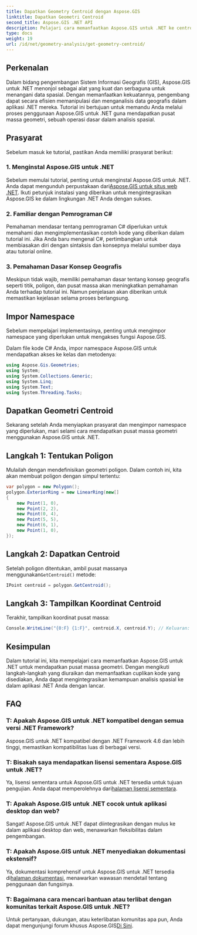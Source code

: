 ```yaml
---
title: Dapatkan Geometry Centroid dengan Aspose.GIS
linktitle: Dapatkan Geometri Centroid
second_title: Aspose.GIS .NET API
description: Pelajari cara memanfaatkan Aspose.GIS untuk .NET ke centroid geometri melalui panduan komprehensif ini. Integrasikan analisis spasial dengan lancar ke dalam aplikasi .NET Anda.
type: docs
weight: 19
url: /id/net/geometry-analysis/get-geometry-centroid/
---
```

## Perkenalan
Dalam bidang pengembangan Sistem Informasi Geografis (GIS), Aspose.GIS untuk .NET menonjol sebagai alat yang kuat dan serbaguna untuk menangani data spasial. Dengan memanfaatkan kekuatannya, pengembang dapat secara efisien memanipulasi dan menganalisis data geografis dalam aplikasi .NET mereka. Tutorial ini bertujuan untuk memandu Anda melalui proses penggunaan Aspose.GIS untuk .NET guna mendapatkan pusat massa geometri, sebuah operasi dasar dalam analisis spasial.
## Prasyarat
Sebelum masuk ke tutorial, pastikan Anda memiliki prasyarat berikut:
### 1. Menginstal Aspose.GIS untuk .NET
 Sebelum memulai tutorial, penting untuk menginstal Aspose.GIS untuk .NET. Anda dapat mengunduh perpustakaan dari[Aspose.GIS untuk situs web .NET](https://releases.aspose.com/gis/net/). Ikuti petunjuk instalasi yang diberikan untuk mengintegrasikan Aspose.GIS ke dalam lingkungan .NET Anda dengan sukses.
### 2. Familiar dengan Pemrograman C#
Pemahaman mendasar tentang pemrograman C# diperlukan untuk memahami dan mengimplementasikan contoh kode yang diberikan dalam tutorial ini. Jika Anda baru mengenal C#, pertimbangkan untuk membiasakan diri dengan sintaksis dan konsepnya melalui sumber daya atau tutorial online.
### 3. Pemahaman Dasar Konsep Geografis
Meskipun tidak wajib, memiliki pemahaman dasar tentang konsep geografis seperti titik, poligon, dan pusat massa akan meningkatkan pemahaman Anda terhadap tutorial ini. Namun penjelasan akan diberikan untuk memastikan kejelasan selama proses berlangsung.

## Impor Namespace
Sebelum mempelajari implementasinya, penting untuk mengimpor namespace yang diperlukan untuk mengakses fungsi Aspose.GIS.

Dalam file kode C# Anda, impor namespace Aspose.GIS untuk mendapatkan akses ke kelas dan metodenya:
```csharp
using Aspose.Gis.Geometries;
using System;
using System.Collections.Generic;
using System.Linq;
using System.Text;
using System.Threading.Tasks;
```
## Dapatkan Geometri Centroid
Sekarang setelah Anda menyiapkan prasyarat dan mengimpor namespace yang diperlukan, mari selami cara mendapatkan pusat massa geometri menggunakan Aspose.GIS untuk .NET.
## Langkah 1: Tentukan Poligon
Mulailah dengan mendefinisikan geometri poligon. Dalam contoh ini, kita akan membuat poligon dengan simpul tertentu:
```csharp
var polygon = new Polygon();
polygon.ExteriorRing = new LinearRing(new[]
{
    new Point(1, 0),
    new Point(2, 2),
    new Point(0, 4),
    new Point(5, 5),
    new Point(6, 1),
    new Point(1, 0),
});
```
## Langkah 2: Dapatkan Centroid
 Setelah poligon ditentukan, ambil pusat massanya menggunakan`GetCentroid()` metode:
```csharp
IPoint centroid = polygon.GetCentroid();
```
## Langkah 3: Tampilkan Koordinat Centroid
Terakhir, tampilkan koordinat pusat massa:
```csharp
Console.WriteLine("{0:F} {1:F}", centroid.X, centroid.Y); // Keluaran: 3,33 2,58
```

## Kesimpulan
Dalam tutorial ini, kita mempelajari cara memanfaatkan Aspose.GIS untuk .NET untuk mendapatkan pusat massa geometri. Dengan mengikuti langkah-langkah yang diuraikan dan memanfaatkan cuplikan kode yang disediakan, Anda dapat mengintegrasikan kemampuan analisis spasial ke dalam aplikasi .NET Anda dengan lancar.
## FAQ
### T: Apakah Aspose.GIS untuk .NET kompatibel dengan semua versi .NET Framework?
Aspose.GIS untuk .NET kompatibel dengan .NET Framework 4.6 dan lebih tinggi, memastikan kompatibilitas luas di berbagai versi.
### T: Bisakah saya mendapatkan lisensi sementara Aspose.GIS untuk .NET?
 Ya, lisensi sementara untuk Aspose.GIS untuk .NET tersedia untuk tujuan pengujian. Anda dapat memperolehnya dari[halaman lisensi sementara](https://purchase.aspose.com/temporary-license/).
### T: Apakah Aspose.GIS untuk .NET cocok untuk aplikasi desktop dan web?
Sangat! Aspose.GIS untuk .NET dapat diintegrasikan dengan mulus ke dalam aplikasi desktop dan web, menawarkan fleksibilitas dalam pengembangan.
### T: Apakah Aspose.GIS untuk .NET menyediakan dokumentasi ekstensif?
 Ya, dokumentasi komprehensif untuk Aspose.GIS untuk .NET tersedia di[halaman dokumentasi](https://reference.aspose.com/gis/net/), menawarkan wawasan mendetail tentang penggunaan dan fungsinya.
### T: Bagaimana cara mencari bantuan atau terlibat dengan komunitas terkait Aspose.GIS untuk .NET?
 Untuk pertanyaan, dukungan, atau keterlibatan komunitas apa pun, Anda dapat mengunjungi forum khusus Aspose.GIS[Di Sini](https://forum.aspose.com/c/gis/33).